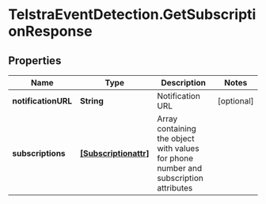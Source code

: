 # TelstraEventDetection.GetSubscriptionResponse

## Properties
Name | Type | Description | Notes
------------ | ------------- | ------------- | -------------
**notificationURL** | **String** | Notification URL | [optional] 
**subscriptions** | [**[Subscriptionattr]**](Subscriptionattr.md) | Array containing the object with values for phone number and subscription attributes | 


